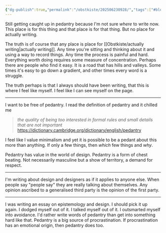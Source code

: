 ```yaml
---
{"dg-publish":true,"permalink":"/obstkiste/202506230928/","tags":["#blog"]}
---
```


Still getting caught up in pedantry because I'm not sure *where* to write now. This place is for this thing and that place is for that thing. But no place for actually writing.

The truth is of course that any place is place for [[Obstkiste/actually writing\|actually writing]]. Any time you're sitting and thinking about it and using a way to record things. Any time the process is painful and hard. Everything worth doing requires some measure of concentration. Perhaps there are people who find it easy. It is a road that has hills and valleys. Some times it's easy to go down a gradient, and other times every word is a struggle. 

The truth perhaps is that I always should have been writing, that this is where I feel like myself. I feel like I can see myself on the page. 

---

I want to be free of pedantry. I read the definition of pedantry and it chilled me

> _the quality of being too interested in formal rules and small details that are not important_
> https://dictionary.cambridge.org/dictionary/english/pedantry

I feel like I value minimalism and yet it is possible to be a pedant about this more than anything. If only a few things, then *which* few things and *why*. 

Pedantry has value in the world of design. Pedantry is a form of chest beating. Not necessarily masculine but a show of territory, a demand for respect.

---

I'm writing about design and designers as if it applies to anyone else. When people say "people say" they are really talking about themselves. Any opinion ascribed to a generalised third party is the opinion of the first party. 

---

I was writing an essay on epistemology and design. I should pick it up again. I dodged myself out of it. I talked myself out of it. I outsmarted myself into avoidance. I'd rather write words of pedantry than get into something hard like that. Pedantry is a big source of procrastination. If procrastination has an emotional origin, then pedantry does too. 